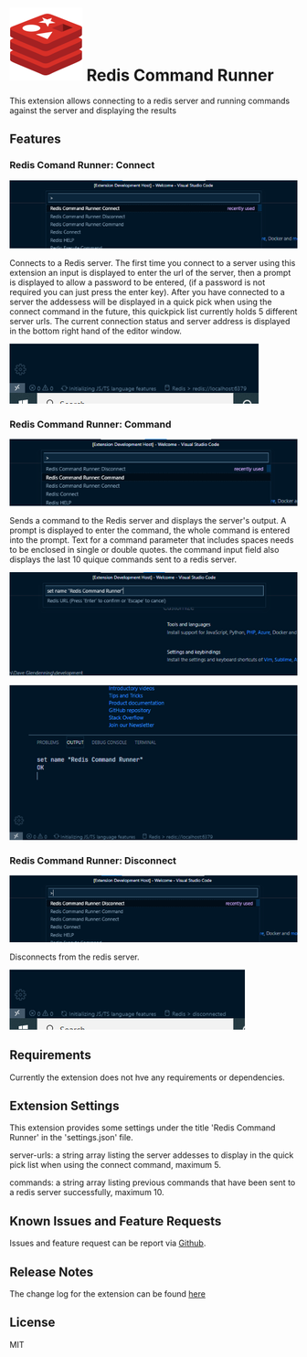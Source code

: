 # ![redis icon](images/redis-128.png) Redis Command Runner

This extension allows connecting to a redis server and running commands against the server and displaying the results

## Features

### Redis Comand Runner: Connect

![connect](images/connect.png)

Connects to a Redis server. The first time you connect to a server using this extension an input is displayed to enter the url of the server, then a prompt is displayed to allow a password to be entered, (if a password is not required you can just press the enter key). After you have connected to a server the addessess will be displayed in a quick pick when using the connect command in the future, this quickpick list currently holds 5 different server urls. The current connection status and server address is displayed in the bottom right hand of the editor window.

![connection status](images/connection-status.png)

### Redis Command Runner: Command

![command](images/command.png)

Sends a command to the Redis server and displays the server's output. A prompt is displayed to enter the command, the whole command is entered into the prompt. Text for a command parameter that includes spaces needs to be enclosed in single or double quotes. the command input field also displays the last 10 quique commands sent to a redis server.

![command prompt](images/command-prompt.png)

![command output](images/command-output.png)

### Redis Command Runner: Disconnect

![disconnect](images/disconnect.png)

Disconnects from the redis server.

![disconnect status](images/disconnect-status.png)

## Requirements

Currently the extension does not hve any requirements or dependencies.

## Extension Settings

This extension provides some settings under the title 'Redis Command Runner' in the 'settings.json' file.

server-urls: a string array listing the server addesses to display in the quick pick list when using the connect command, maximum 5.

commands: a string array listing previous commands that have been sent to a redis server successfully, maximum 10.

## Known Issues and Feature Requests

Issues and feature request can be report via [Github](https://github.com/zerosandones/redis-command-runner/issues).

## Release Notes

The change log for the extension can be found [here](https://github.com/zerosandones/redis-command-runner/blob/master/CHANGELOG.md)

## License

MIT
